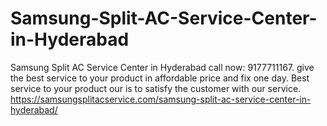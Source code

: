 # Samsung-Split-AC-Service-Center-in-Hyderabad
 Samsung Split AC Service Center in Hyderabad call now: 9177711167. give the best service to your product in affordable price and fix one day. Best service to your product our is to satisfy the customer with our service. https://samsungsplitacservice.com/samsung-split-ac-service-center-in-hyderabad/
